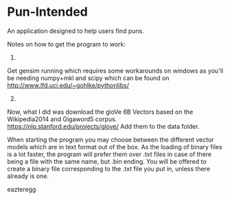 # Pun-Intended
An application designed to help users find puns.

Notes on how to get the program to work:

1.
Get gensim running which requires some workarounds on windows as you'll be needing numpy+mkl and scipy which can be found
on http://www.lfd.uci.edu/~gohlke/pythonlibs/

2.
Now, what I did was download the gloVe 6B Vectors based on the Wikipedia2014 and Gigaword5 corpus. https://nlp.stanford.edu/projects/glove/
Add them to the data folder.

When starting the program you may choose between the different vector models which are in text format out of the box.
As the loading of binary files is a lot faster, the program will prefer them over .txt files in case of there being a file with the same name, but .bin ending.
You will be offered to create a binary file corresponding to the .txt file you put in, unless there already is one.


eazteregg
